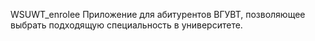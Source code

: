 WSUWT_enrolee
Приложение для абитурентов ВГУВТ, позволяющее выбрать подходящую специальность в университете. 
